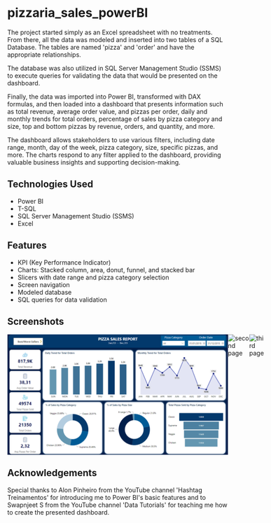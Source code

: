 # pizzaria_sales_powerBI
The project started simply as an Excel spreadsheet with no treatments. From there, all the data was modeled and inserted into two tables of a SQL Database. The tables are named 'pizza' and 'order' and have the appropriate relationships.

The database was also utilized in SQL Server Management Studio (SSMS) to execute queries for validating the data that would be presented on the dashboard.

Finally, the data was imported into Power BI, transformed with DAX formulas, and then loaded into a dashboard that presents information such as total revenue, average order value, and pizzas per order, daily and monthly trends for total orders, percentage of sales by pizza category and size, top and bottom pizzas by revenue, orders, and quantity, and more.

The dashboard allows stakeholders to use various filters, including date range, month, day of the week, pizza category, size, specific pizzas, and more. The charts respond to any filter applied to the dashboard, providing valuable business insights and supporting decision-making.

## Technologies Used
- Power BI
- T-SQL
- SQL Server Management Studio (SSMS)
- Excel

## Features
- KPI (Key Performance Indicator)
- Charts: Stacked column, area, donut, funnel, and stacked bar
- Slicers with date range and pizza category selection
- Screen navigation
- Modeled database
- SQL queries for data validation

## Screenshots
<div style="display: flex;">
  <img src="./images/sreen1.PNG" alt="first page" style="width: 100%">
  <img src="./images/sreen2.PNG" alt="second page" style="width: 100%">
  <img src="./images/sreen3.PNG" alt="third page" style="width: 100%">
</div>

## Acknowledgements
Special thanks to Alon Pinheiro from the YouTube channel 'Hashtag Treinamentos' for introducing me to Power BI's basic features and to Swapnjeet S from the YouTube channel 'Data Tutorials' for teaching me how to create the presented dashboard.
